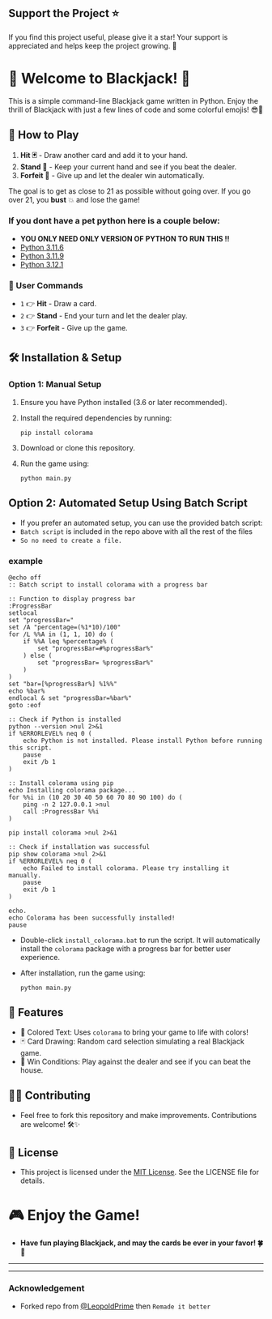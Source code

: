 ## Support the Project ⭐

If you find this project useful, please give it a star! Your support is appreciated and helps keep the project growing. 🌟


# 🎉 Welcome to Blackjack! 🎉

This is a simple command-line Blackjack game written in Python. Enjoy the thrill of Blackjack with just a few lines of code and some colorful emojis! 😎🎴

## 🎲 How to Play

1. **Hit 🃏** - Draw another card and add it to your hand.
2. **Stand 🚶** - Keep your current hand and see if you beat the dealer.
3. **Forfeit 🚫** - Give up and let the dealer win automatically.

The goal is to get as close to 21 as possible without going over. If you go over 21, you **bust** 💥 and lose the game!

### If you dont have a pet python here is a couple below:
- **YOU ONLY NEED ONLY VERSION OF PYTHON TO RUN THIS !!**
- [Python 3.11.6](https://github.com/KernFerm/Py3.11.6installer)
- [Python 3.11.9](https://github.com/KernFerm/Py3.11.9installer)
- [Python 3.12.1](https://github.com/KernFerm/Py3.12.1-installer-batch)

### 📝 User Commands

- `1` 👉 **Hit** - Draw a card.
- `2` 👉 **Stand** - End your turn and let the dealer play.
- `3` 👉 **Forfeit** - Give up the game.

## 🛠 Installation & Setup

### Option 1: Manual Setup

1. Ensure you have Python installed (3.6 or later recommended).
2. Install the required dependencies by running:

   ```
   pip install colorama
   ```
3. Download or clone this repository.
4. Run the game using:
   ```
   python main.py
   ```
## Option 2: Automated Setup Using Batch Script
- If you prefer an automated setup, you can use the provided batch script:
- `Batch script` is included in the repo above with all the rest of the files
- `So no need to create a file.`

### example 
```batch
@echo off
:: Batch script to install colorama with a progress bar

:: Function to display progress bar
:ProgressBar
setlocal
set "progressBar="
set /A "percentage=(%1*10)/100"
for /L %%A in (1, 1, 10) do (
    if %%A leq %percentage% (
        set "progressBar=#%progressBar%"
    ) else (
        set "progressBar= %progressBar%"
    )
)
set "bar=[%progressBar%] %1%%"
echo %bar%
endlocal & set "progressBar=%bar%"
goto :eof

:: Check if Python is installed
python --version >nul 2>&1
if %ERRORLEVEL% neq 0 (
    echo Python is not installed. Please install Python before running this script.
    pause
    exit /b 1
)

:: Install colorama using pip
echo Installing colorama package...
for %%i in (10 20 30 40 50 60 70 80 90 100) do (
    ping -n 2 127.0.0.1 >nul
    call :ProgressBar %%i
)

pip install colorama >nul 2>&1

:: Check if installation was successful
pip show colorama >nul 2>&1
if %ERRORLEVEL% neq 0 (
    echo Failed to install colorama. Please try installing it manually.
    pause
    exit /b 1
)

echo.
echo Colorama has been successfully installed!
pause
```
- Double-click `install_colorama.bat` to run the script. It will automatically install the `colorama` package with a progress bar for better user experience.

- After installation, run the game using:
  ```
  python main.py
  ```

## 🚀 Features

- 🎨 Colored Text: Uses `colorama` to bring your game to life with colors!
- 🃏 Card Drawing: Random card selection simulating a real Blackjack game.
- 🥇 Win Conditions: Play against the dealer and see if you can beat the house.

## 👨‍💻 Contributing
- Feel free to fork this repository and make improvements. Contributions are welcome! 🛠✨

## 📜 License
- This project is licensed under the [MIT License](https://github.com/KernFerm/black-jack-mini-game/blob/main/LICENSE). See the LICENSE file for details.


# 🎮 Enjoy the Game!
- **Have fun playing Blackjack, and may the cards be ever in your favor! 🍀🎴**

------
------

### Acknowledgement

- Forked repo from [@LeopoldPrime](https://github.com/LeopoldPrime/Blackjack-Minigame) then `Remade it better` 
